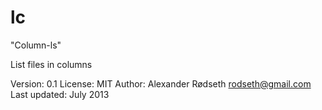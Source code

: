 lc
==

"Column-ls"

List files in columns

Version: 0.1
License: MIT
Author: Alexander Rødseth <rodseth@gmail.com>
Last updated: July 2013

